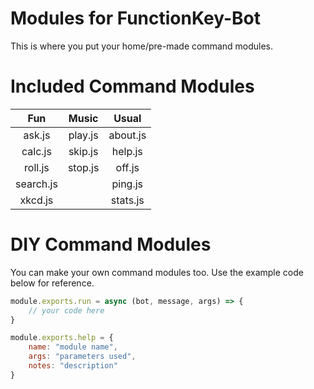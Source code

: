 # Modules for FunctionKey-Bot
This is where you put your home/pre-made command modules.

# Included Command Modules
|    Fun    |  Music  |   Usual  |
|:---------:|:-------:|:--------:|
|   ask.js  | play.js | about.js |
|  calc.js  | skip.js |  help.js |
|  roll.js  | stop.js |  off.js  |
| search.js |         |  ping.js |
|  xkcd.js  |         | stats.js |

# DIY Command Modules
You can make your own command modules too. Use the example code below for reference.

```javascript
module.exports.run = async (bot, message, args) => {
    // your code here
}

module.exports.help = {
    name: "module name",
    args: "parameters used",
    notes: "description"
}
```